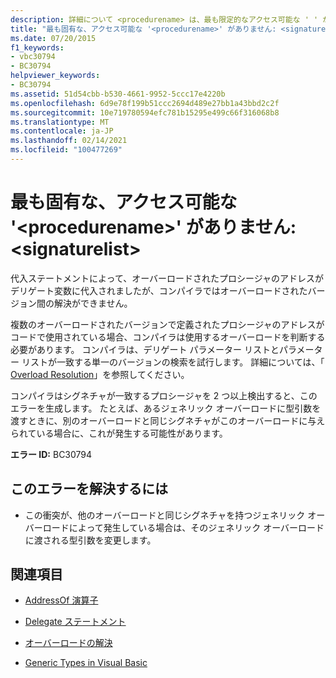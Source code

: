 ```yaml
---
description: 詳細について <procedurename> は、最も限定的なアクセス可能な ' ' がないことを確認してください。 <signaturelist>
title: "最も固有な、アクセス可能な '<procedurename>' がありません: <signaturelist>"
ms.date: 07/20/2015
f1_keywords:
- vbc30794
- BC30794
helpviewer_keywords:
- BC30794
ms.assetid: 51d54cbb-b530-4661-9952-5ccc17e4220b
ms.openlocfilehash: 6d9e78f199b51ccc2694d489e27bb1a43bbd2c2f
ms.sourcegitcommit: 10e719780594efc781b15295e499c66f316068b8
ms.translationtype: MT
ms.contentlocale: ja-JP
ms.lasthandoff: 02/14/2021
ms.locfileid: "100477269"
---
```

# <a name="no-accessible-procedurename-is-most-specific-signaturelist"></a>最も固有な、アクセス可能な '\<procedurename>' がありません: \<signaturelist>

代入ステートメントによって、オーバーロードされたプロシージャのアドレスがデリゲート変数に代入されましたが、コンパイラではオーバーロードされたバージョン間の解決ができません。  
  
 複数のオーバーロードされたバージョンで定義されたプロシージャのアドレスがコードで使用されている場合、コンパイラは使用するオーバーロードを判断する必要があります。 コンパイラは、デリゲート パラメーター リストとパラメーター リストが一致する単一のバージョンの検索を試行します。 詳細については、「 [Overload Resolution](../programming-guide/language-features/procedures/overload-resolution.md)」を参照してください。  
  
 コンパイラはシグネチャが一致するプロシージャを 2 つ以上検出すると、このエラーを生成します。 たとえば、あるジェネリック オーバーロードに型引数を渡すときに、別のオーバーロードと同じシグネチャがこのオーバーロードに与えられている場合に、これが発生する可能性があります。  
  
 **エラー ID:** BC30794  
  
## <a name="to-correct-this-error"></a>このエラーを解決するには  
  
- この衝突が、他のオーバーロードと同じシグネチャを持つジェネリック オーバーロードによって発生している場合は、そのジェネリック オーバーロードに渡される型引数を変更します。  
  
## <a name="see-also"></a>関連項目

- [AddressOf 演算子](../language-reference/operators/addressof-operator.md)
- [Delegate ステートメント](../language-reference/statements/delegate-statement.md)

- [オーバーロードの解決](../programming-guide/language-features/procedures/overload-resolution.md)
- [Generic Types in Visual Basic](../programming-guide/language-features/data-types/generic-types.md)
